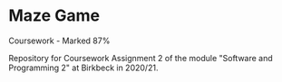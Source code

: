 # Maze Game 

Coursework - Marked 87%

Repository for Coursework Assignment 2 of the module
"Software and Programming 2" at Birkbeck in 2020/21.
